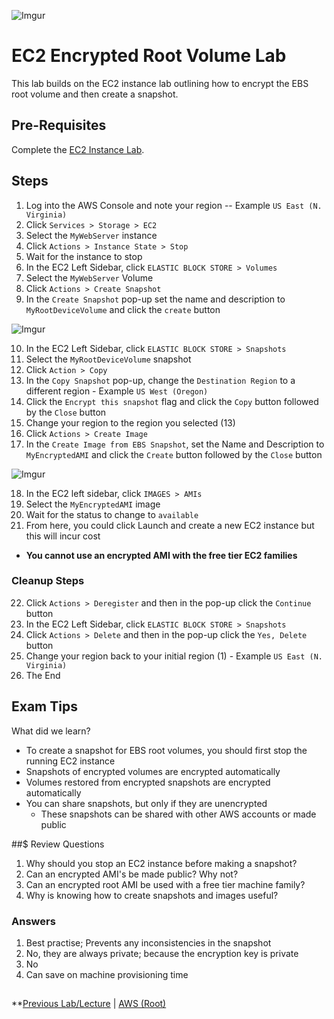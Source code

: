 ![Imgur](https://i.imgur.com/9awJmtb.png)


EC2 Encrypted Root Volume Lab
======

This lab builds on the EC2 instance lab outlining how to encrypt the EBS root volume and then create a snapshot.


## Pre-Requisites

Complete the [EC2 Instance Lab](ec2-instance-lab.md).


## Steps

1.  Log into the AWS Console and note your region -- Example `US East (N. Virginia)`
2.  Click `Services > Storage > EC2`
3.  Select the `MyWebServer` instance
4.  Click `Actions > Instance State > Stop`
5.  Wait for the instance to stop
6.  In the EC2 Left Sidebar, click `ELASTIC BLOCK STORE > Volumes`
7.  Select the `MyWebServer` Volume
8.  Click `Actions > Create Snapshot`
9.  In the `Create Snapshot` pop-up set the name and description to `MyRootDeviceVolume` and click the `create` button

  ![Imgur](https://i.imgur.com/lqTcsye.png)
  
10. In the EC2 Left Sidebar, click `ELASTIC BLOCK STORE > Snapshots`
11. Select the `MyRootDeviceVolume` snapshot
12. Click `Action > Copy`
13. In the `Copy Snapshot` pop-up, change the `Destination Region` to a different region - Example `US West (Oregon)`
14. Click the `Encrypt this snapshot` flag and click the `Copy` button followed by the `Close` button
15. Change your region to the region you selected (13)
16. Click `Actions > Create Image`
17. In the `Create Image from EBS Snapshot`, set the Name and Description to `MyEncryptedAMI` and click the `Create`
    button followed by the `Close` button
   
   ![Imgur](https://i.imgur.com/KZ5vcAh.png) 

18. In the EC2 left sidebar, click `IMAGES > AMIs`
19. Select the `MyEncryptedAMI` image
20. Wait for the status to change to `available`
21. From here, you could click Launch and create a new EC2 instance but this will incur cost
  * **You cannot use an encrypted AMI with the free tier EC2 families**

### Cleanup Steps

22. Click `Actions > Deregister` and then in the pop-up click the `Continue` button
23. In the EC2 Left Sidebar, click `ELASTIC BLOCK STORE > Snapshots`
24. Click `Actions > Delete` and then in the pop-up click the `Yes, Delete` button
25. Change your region back to your initial region (1) - Example `US East (N. Virginia)` 
26. The End


## Exam Tips

What did we learn?

* To create a snapshot for EBS root volumes, you should first stop the running EC2 instance
* Snapshots of encrypted volumes are encrypted automatically
* Volumes restored from encrypted snapshots are encrypted automatically
* You can share snapshots, but only if they are unencrypted
  * These snapshots can be shared with other AWS accounts or made public
 

##$ Review Questions

1.  Why should you stop an EC2 instance before making a snapshot?
2.  Can an encrypted AMI's be made public? Why not?
3.  Can an encrypted root AMI be used with a free tier machine family?
4.  Why is knowing how to create snapshots and images useful?


### Answers

1.  Best practise; Prevents any inconsistencies in the snapshot
2.  No, they are always private; because the encryption key is private
3.  No
4.  Can save on machine provisioning time


## 

**[Previous Lab/Lecture](ec2-ebs-volumes-lab.md) | [AWS (Root)](../readme.adoc)
